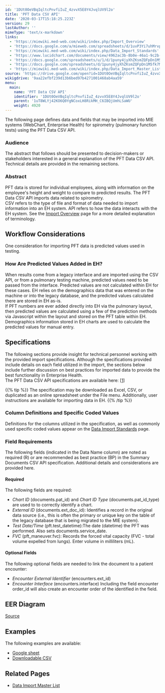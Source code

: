 ```yaml
---
id: '1DUt0OeVBqIqltcPnvfiIuZ_4zvvX5E8Y4JvqlUV9l2o'
title: 'PFT Data CSV API'
date: '2020-03-17T15:18:25.223Z'
version: 29
lastAuthor: ''
mimeType: 'text/x-markdown'
links:
  - 'https://miewiki.med-web.com/wiki/index.php/Import_Overview'
  - 'https://docs.google.com/a/mieweb.com/spreadsheets/d/1uvP3Yi7uhMrvp_Ba_OBywXdElPLYzGNG9SRA7s2YqBM/edit?usp=sharing'
  - 'https://miewiki.med-web.com/wiki/index.php/Data_Import_Standards'
  - 'https://www.lucidchart.com/documents/view/4962ac3b-8b0e-46a1-9c2b-549ef7ea93c7'
  - 'https://docs.google.com/spreadsheets/u/1/d/1puny4jyXhZKsmZQFpDn1M5fk7MwyDh9HLPaHDFMOb-g/pub'
  - 'https://docs.google.com/spreadsheets/d/1puny4jyXhZKsmZQFpDn1M5fk7MwyDh9HLPaHDFMOb-g/pub?output=csv'
  - 'https://miewiki.med-web.com/wiki/index.php/Data_Import_Master_List'
source: 'https://drive.google.com/open?id=1DUt0OeVBqIqltcPnvfiIuZ_4zvvX5E8Y4JvqlUV9l2o'
wikigdrive: '9aa22efbf239d13b6bed97b4271001468ab4aa59'
menu:
  main:
    name: 'PFT Data CSV API'
    identifier: '1DUt0OeVBqIqltcPnvfiIuZ_4zvvX5E8Y4JvqlUV9l2o'
    parent: '1uT8WLYj42KO6Q0YgNCoxLH8RikMH_C6IBQjUmhLSaWU'
    weight: 4920
---
```

The following page defines data and fields that may be imported into MIE systems (WebChart, Enterprise Health) for spirometry (pulmonary function tests) using the PFT Data CSV API.

  
### **Audience**  
  
The abstract that follows should be presented to decision-makers or stakeholders interested in a general explanation of the PFT Data CSV API. Technical details are provided in the remaining sections.

  
### **Abstract**  
  
PFT data is stored for individual employees, along with information on the employee's height and weight to compare to predicted results. The PFT Data CSV API imports data related to spirometry.  
CSV refers to the type of file and format of data needed to import information into an EH system. API refers to how the data interacts with the EH system. See the [Import Overview](https://miewiki.med-web.com/wiki/index.php/Import_Overview) page for a more detailed explanation of terminology.

  
## **Workflow Considerations**  
  
One consideration for importing PFT data is predicted values used in testing.

  
### **How Are Predicted Values Added in EH?**  
  
When results come from a legacy interface and are imported using the CSV API, or from a pulmonary testing machine, predicted values need to be passed from the interface. Predicted values are not calculated within EH for these cases. EH relies on the demographics data that was entered on the machine or into the legacy database, and the predicted values calculated there are stored in EH as-is.  
If PFT numbers are ever added directly into EH via the pulmonary layout, then predicted values are calculated using a few of the prediction methods via Javascript within the layout and stored on the PFT table within EH. Demographics information stored in EH charts are used to calculate the predicted values for manual entry.

  
## **Specifications**  
  
The following sections provide insight for technical personnel working with the provided import specifications. Although the specifications provided include details on each field utilized in the import, the sections below include further discussion on best practices for imported data to provide the best functionality in Enterprise Health.  
The PFT Data CSV API specifications are available here: [[1]](https://docs.google.com/a/mieweb.com/spreadsheets/d/1uvP3Yi7uhMrvp_Ba_OBywXdElPLYzGNG9SRA7s2YqBM/edit?usp=sharing)

{{% tip %}}
The specification may be downloaded as Excel, CSV, or duplicated as an online spreadsheet under the File menu.
Additionally, user instructions are available for importing data in EH.
{{% /tip %}}

  
### **Column Definitions and Specific Coded Values**  

Definitions for the columns utilized in the specification, as well as commonly used specific coded values appear on the [Data Import Standards](https://miewiki.med-web.com/wiki/index.php/Data_Import_Standards) page.

  
### **Field Requirements**  

The following fields (indicated in the Data Name column) are noted as required (R) or are recommended as best practice (BP) in the Summary Documents CSV API specification. Additional details and considerations are provided here.

  
#### **Required**  

The following fields are required:
* <em>Chart ID</em> (documents.pat_id) and <em>Chart ID Type</em> (documents.pat_id_type) are used to to correctly identify a chart.
* <em>External ID</em> (documents.ext_doc_id): Identifies a record in the original data source (i.e., this is often the primary or unique key on the table of the legacy database that is being migrated to the MIE system).
* <em>Test Date/Time</em> (pft.test_datetime):The date (datetime) the PFT was performed. Also sets documents.service_date.
* <em>FVC</em> (pft_maneuver.fvc): Records the forced vital capacity (FVC - total volume expelled from lungs). Enter volume in milliliters (mL).

  
#### **Optional Fields**  

The following optional fields are needed to link the document to a patient encounter:
* <em>Encounter External Identifier</em> (encounters.ext_id)
* <em>Encounter Interface</em> (encounters.interface)
Including the field encounter order_id will also create an encounter order of the identified in the field.

  
## **EER Diagram**  


[Source](https://www.lucidchart.com/documents/view/4962ac3b-8b0e-46a1-9c2b-549ef7ea93c7)

  
## **Examples**  

The following examples are available:
* [Google sheet](https://docs.google.com/spreadsheets/u/1/d/1puny4jyXhZKsmZQFpDn1M5fk7MwyDh9HLPaHDFMOb-g/pub)
* [Downloadable CSV](https://docs.google.com/spreadsheets/d/1puny4jyXhZKsmZQFpDn1M5fk7MwyDh9HLPaHDFMOb-g/pub?output=csv)

  
## **Related Pages**  

* [Data Import Master List](https://miewiki.med-web.com/wiki/index.php/Data_Import_Master_List)
